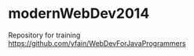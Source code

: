 modernWebDev2014
================

Repository for training https://github.com/yfain/WebDevForJavaProgrammers
